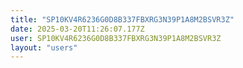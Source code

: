 ```yaml
---
title: "SP10KV4R6236G0D8B337FBXRG3N39P1A8M2BSVR3Z"
date: 2025-03-20T11:26:07.177Z
user: SP10KV4R6236G0D8B337FBXRG3N39P1A8M2BSVR3Z
layout: "users"
---
```

    